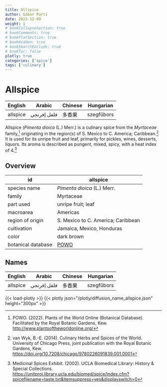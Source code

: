 ```yaml
---
title: Allspice
author: Gábor Parti
date: 2022-12-09
weight: 1
# bookCollapseSection: true
# bookComments: true
# bookFlatSection: true
# bookHidden: true
# bookSearchExclude: true
# bookToc: false
plotly: true
categories: ['spice']
tags: ['culinary']
---
```


# Allspice

| English|   Arabic  |Chinese| Hungarian|
|--------|-----------|-------|----------|
|allspice|فلفل إفرنجي|  多香果  |szegfűbors|

Allspice (*Pimenta dioica* (L.) Merr.) is a culinary spice from the *Myrtaceae* family,[^powo] originating in the region(s) of S. Mexico to C. America; Caribbean.[^van_wyk_culinary_2014] It is used for its unripe fruit and leaf, primarily for pickles, wines, desserts, liquors. Its aroma is described as pungent, mixed, spicy, with a heat index of 4.[^ucla_medicinal_2002]

## Overview

|        id        |                      allspice                     |
|------------------|---------------------------------------------------|
|   species name   |            *Pimenta dioica* (L.) Merr.            |
|      family      |                     Myrtaceae                     |
|     part used    |                 unripe fruit; leaf                |
|     macroarea    |                      Americas                     |
| region of origin |         S. Mexico to C. America; Caribbean        |
|    cultivation   |             Jamaica, Mexico, Honduras             |
|       color      |                     dark brown                    |
|botanical database|[POWO](https://powo.science.kew.org/taxon/196799-2)|

## Names

| English|   Arabic  |Chinese| Hungarian|
|--------|-----------|-------|----------|
|allspice|فلفل إفرنجي|  多香果  |szegfűbors|

{{< load-plotly >}}
{{< plotly json="/plotly/diffusion_name_allspice.json" height="300px" >}}

[^powo]: POWO. (2022). Plants of the World Online (Botanical Database). Facilitated by the Royal Botanic Gardens, Kew. http://www.plantsoftheworldonline.org/
[^van_wyk_culinary_2014]: van Wyk, B.-E. (2014). Culinary Herbs and Spices of the World. University of Chicago Press, joint publication with the Royal Botanic Gardens, Kew. https://doi.org/10.7208/chicago/9780226091839.001.0001
[^ucla_medicinal_2002]: Medicinal Spices Exhibit. (2002). UCLA Biomedical Library: History & Special Collections. https://unitproj.library.ucla.edu/biomed/spice/index.cfm?spicefilename=taste.txt&itemsuppress=yes&displayswitch=0

